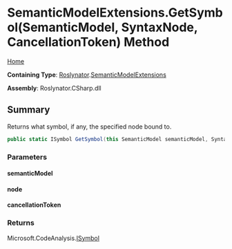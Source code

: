 <a name="_Top"></a>

# SemanticModelExtensions\.GetSymbol\(SemanticModel, SyntaxNode, CancellationToken\) Method

[Home](../../../README.md#_Top)

**Containing Type**: [Roslynator](../../README.md#_Top)\.[SemanticModelExtensions](../README.md#_Top)

**Assembly**: Roslynator\.CSharp\.dll

## Summary

Returns what symbol, if any, the specified node bound to\.

```csharp
public static ISymbol GetSymbol(this SemanticModel semanticModel, SyntaxNode node, CancellationToken cancellationToken = default(CancellationToken))
```

### Parameters

#### semanticModel

#### node

#### cancellationToken

### Returns

Microsoft\.CodeAnalysis\.[ISymbol](https://docs.microsoft.com/en-us/dotnet/api/microsoft.codeanalysis.isymbol)

